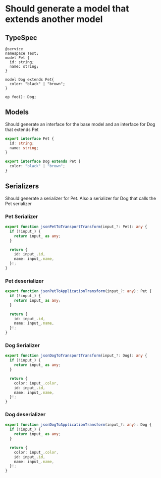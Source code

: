 # Should generate a model that extends another model

## TypeSpec

```tsp
@service
namespace Test;
model Pet {
  id: string;
  name: string;
}

model Dog extends Pet{
  color: "black" | "brown";
}

op foo(): Dog;
```

## Models

Should generate an interface for the base model and an interface for Dog that extends Pet

```ts src/models/models.ts interface Pet
export interface Pet {
  id: string;
  name: string;
}
```

```ts src/models/models.ts interface Dog
export interface Dog extends Pet {
  color: "black" | "brown";
}
```

## Serializers

Should generate a serializer for Pet. Also a serializer for Dog that calls the Pet serializer

### Pet Serializer

```ts src/models/serializers.ts function jsonPetToTransportTransform
export function jsonPetToTransportTransform(input_?: Pet): any {
  if (!input_) {
    return input_ as any;
  }

  return {
    id: input_.id,
    name: input_.name,
  }!;
}
```

### Pet deserializer

```ts src/models/serializers.ts function jsonPetToApplicationTransform
export function jsonPetToApplicationTransform(input_?: any): Pet {
  if (!input_) {
    return input_ as any;
  }

  return {
    id: input_.id,
    name: input_.name,
  }!;
}
```

### Dog Serializer

```ts src/models/serializers.ts function jsonDogToTransportTransform
export function jsonDogToTransportTransform(input_?: Dog): any {
  if (!input_) {
    return input_ as any;
  }

  return {
    color: input_.color,
    id: input_.id,
    name: input_.name,
  }!;
}
```

### Dog deserializer

```ts src/models/serializers.ts function jsonDogToApplicationTransform
export function jsonDogToApplicationTransform(input_?: any): Dog {
  if (!input_) {
    return input_ as any;
  }

  return {
    color: input_.color,
    id: input_.id,
    name: input_.name,
  }!;
}
```
